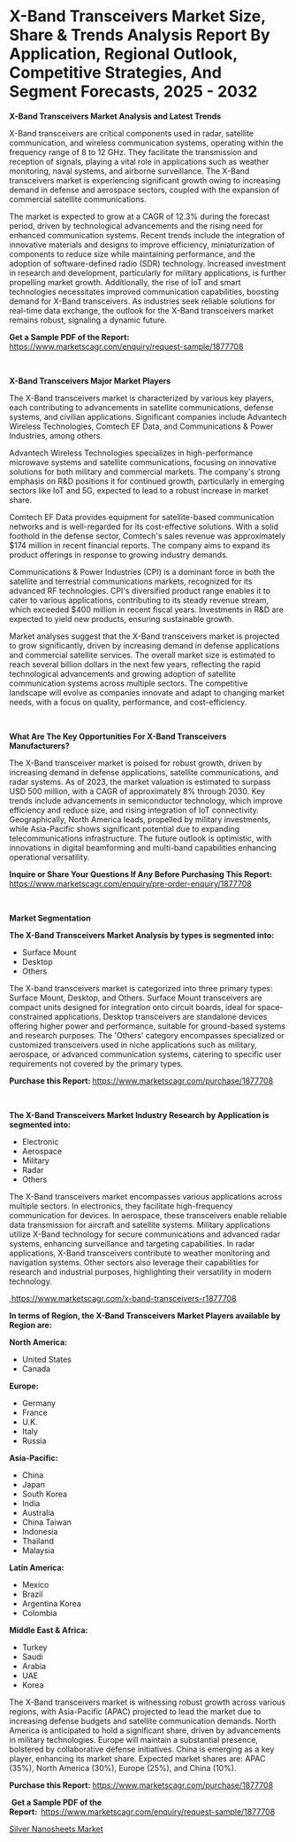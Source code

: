 <p><h1>X-Band Transceivers Market Size, Share & Trends Analysis Report By Application, Regional Outlook, Competitive Strategies, And Segment Forecasts, 2025 - 2032</h1></p><p><strong>X-Band Transceivers Market Analysis and Latest Trends</strong></p>
<p><p>X-Band transceivers are critical components used in radar, satellite communication, and wireless communication systems, operating within the frequency range of 8 to 12 GHz. They facilitate the transmission and reception of signals, playing a vital role in applications such as weather monitoring, naval systems, and airborne surveillance. The X-Band transceivers market is experiencing significant growth owing to increasing demand in defense and aerospace sectors, coupled with the expansion of commercial satellite communications.</p><p>The market is expected to grow at a CAGR of 12.3% during the forecast period, driven by technological advancements and the rising need for enhanced communication systems. Recent trends include the integration of innovative materials and designs to improve efficiency, miniaturization of components to reduce size while maintaining performance, and the adoption of software-defined radio (SDR) technology. Increased investment in research and development, particularly for military applications, is further propelling market growth. Additionally, the rise of IoT and smart technologies necessitates improved communication capabilities, boosting demand for X-Band transceivers. As industries seek reliable solutions for real-time data exchange, the outlook for the X-Band transceivers market remains robust, signaling a dynamic future.</p></p>
<p><strong>Get a Sample PDF of the Report:&nbsp;</strong> <a href="https://www.marketscagr.com/enquiry/request-sample/1877708?utm_campaign=1895&utm_medium=2&utm_source=Github&utm_content=ia&utm_term=13022025&utm_id=x-band-transceivers">https://www.marketscagr.com/enquiry/request-sample/1877708</a></p>
<p>&nbsp;</p>
<p><strong>X-Band Transceivers Major Market Players</strong></p>
<p><p>The X-Band transceivers market is characterized by various key players, each contributing to advancements in satellite communications, defense systems, and civilian applications. Significant companies include Advantech Wireless Technologies, Comtech EF Data, and Communications & Power Industries, among others.</p><p>Advantech Wireless Technologies specializes in high-performance microwave systems and satellite communications, focusing on innovative solutions for both military and commercial markets. The company's strong emphasis on R&D positions it for continued growth, particularly in emerging sectors like IoT and 5G, expected to lead to a robust increase in market share.</p><p>Comtech EF Data provides equipment for satellite-based communication networks and is well-regarded for its cost-effective solutions. With a solid foothold in the defense sector, Comtech's sales revenue was approximately $174 million in recent financial reports. The company aims to expand its product offerings in response to growing industry demands.</p><p>Communications & Power Industries (CPI) is a dominant force in both the satellite and terrestrial communications markets, recognized for its advanced RF technologies. CPI's diversified product range enables it to cater to various applications, contributing to its steady revenue stream, which exceeded $400 million in recent fiscal years. Investments in R&D are expected to yield new products, ensuring sustainable growth.</p><p>Market analyses suggest that the X-Band transceivers market is projected to grow significantly, driven by increasing demand in defense applications and commercial satellite services. The overall market size is estimated to reach several billion dollars in the next few years, reflecting the rapid technological advancements and growing adoption of satellite communication systems across multiple sectors. The competitive landscape will evolve as companies innovate and adapt to changing market needs, with a focus on quality, performance, and cost-efficiency.</p></p>
<p>&nbsp;</p>
<p><strong>What Are The Key Opportunities For X-Band Transceivers Manufacturers?</strong></p>
<p><p>The X-Band transceiver market is poised for robust growth, driven by increasing demand in defense applications, satellite communications, and radar systems. As of 2023, the market valuation is estimated to surpass USD 500 million, with a CAGR of approximately 8% through 2030. Key trends include advancements in semiconductor technology, which improve efficiency and reduce size, and rising integration of IoT connectivity. Geographically, North America leads, propelled by military investments, while Asia-Pacific shows significant potential due to expanding telecommunications infrastructure. The future outlook is optimistic, with innovations in digital beamforming and multi-band capabilities enhancing operational versatility.</p></p>
<p><strong>Inquire or Share Your Questions If Any Before Purchasing This Report:</strong> <a href="https://www.marketscagr.com/enquiry/pre-order-enquiry/1877708?utm_campaign=1895&utm_medium=2&utm_source=Github&utm_content=ia&utm_term=13022025&utm_id=x-band-transceivers">https://www.marketscagr.com/enquiry/pre-order-enquiry/1877708</a></p>
<p>&nbsp;</p>
<p><strong>Market Segmentation</strong></p>
<p><strong>The X-Band Transceivers Market Analysis by types is segmented into:</strong></p>
<p><ul><li>Surface Mount</li><li>Desktop</li><li>Others</li></ul></p>
<p><p>The X-band transceivers market is categorized into three primary types: Surface Mount, Desktop, and Others. Surface Mount transceivers are compact units designed for integration onto circuit boards, ideal for space-constrained applications. Desktop transceivers are standalone devices offering higher power and performance, suitable for ground-based systems and research purposes. The 'Others' category encompasses specialized or customized transceivers used in niche applications such as military, aerospace, or advanced communication systems, catering to specific user requirements not covered by the primary types.</p></p>
<p><strong>Purchase this Report:&nbsp;</strong><a href="https://www.marketscagr.com/purchase/1877708?utm_campaign=1895&utm_medium=2&utm_source=Github&utm_content=ia&utm_term=13022025&utm_id=x-band-transceivers">https://www.marketscagr.com/purchase/1877708</a></p>
<p>&nbsp;</p>
<p><strong>The X-Band Transceivers Market Industry Research by Application is segmented into:</strong></p>
<p><ul><li>Electronic</li><li>Aerospace</li><li>Military</li><li>Radar</li><li>Others</li></ul></p>
<p><p>The X-Band transceivers market encompasses various applications across multiple sectors. In electronics, they facilitate high-frequency communication for devices. In aerospace, these transceivers enable reliable data transmission for aircraft and satellite systems. Military applications utilize X-Band technology for secure communications and advanced radar systems, enhancing surveillance and targeting capabilities. In radar applications, X-Band transceivers contribute to weather monitoring and navigation systems. Other sectors also leverage their capabilities for research and industrial purposes, highlighting their versatility in modern technology.</p></p>
<p><a href="https://www.marketscagr.com/x-band-transceivers-r1877708?utm_campaign=1895&utm_medium=2&utm_source=Github&utm_content=ia&utm_term=13022025&utm_id=x-band-transceivers">&nbsp;https://www.marketscagr.com/x-band-transceivers-r1877708</a></p>
<p><strong>In terms of Region, the X-Band Transceivers Market Players available by Region are:</strong></p>
<p>
    <p> <strong> North America: </strong>
        <ul>
            <li>United States</li>
            <li>Canada</li>
        </ul>
        </p> 
    <p> <strong> Europe: </strong>
        <ul>
            <li>Germany</li>
            <li>France</li>
            <li>U.K.</li>
            <li>Italy</li>
            <li>Russia</li>
        </ul>
        </p> 
    <p> <strong> Asia-Pacific: </strong>
        <ul>
            <li>China</li>
            <li>Japan</li>
            <li>South Korea</li>
            <li>India</li>
            <li>Australia</li>
            <li>China Taiwan</li>
            <li>Indonesia</li>
            <li>Thailand</li>
            <li>Malaysia</li>
        </ul>
        </p> 
    <p> <strong> Latin America: </strong>
        <ul>
            <li>Mexico</li>
            <li>Brazil</li>
            <li>Argentina Korea</li>
            <li>Colombia</li>
        </ul>
        </p> 
    <p> <strong> Middle East & Africa: </strong>
        <ul>
            <li>Turkey</li>
            <li>Saudi</li>
            <li>Arabia</li>
            <li>UAE</li>
            <li>Korea</li>
        </ul>
    </p>
    </p>
<p><p>The X-Band transceivers market is witnessing robust growth across various regions, with Asia-Pacific (APAC) projected to lead the market due to increasing defense budgets and satellite communication demands. North America is anticipated to hold a significant share, driven by advancements in military technologies. Europe will maintain a substantial presence, bolstered by collaborative defense initiatives. China is emerging as a key player, enhancing its market share. Expected market shares are: APAC (35%), North America (30%), Europe (25%), and China (10%).</p></p>
<p><strong>Purchase this Report: </strong><a href="https://www.marketscagr.com/purchase/1877708?utm_campaign=1895&utm_medium=2&utm_source=Github&utm_content=ia&utm_term=13022025&utm_id=x-band-transceivers">https://www.marketscagr.com/purchase/1877708</a></p>
<p>&nbsp;<strong>Get a Sample PDF of the Report:&nbsp;&nbsp;</strong><a href="https://www.marketscagr.com/enquiry/request-sample/1877708?utm_campaign=1895&utm_medium=2&utm_source=Github&utm_content=ia&utm_term=13022025&utm_id=x-band-transceivers">https://www.marketscagr.com/enquiry/request-sample/1877708</a></p>
<p><strong></strong></p>
<p><p><a href="https://github.com/mahnoor2003/Market-Research-Report-List-7/blob/main/silver-nanosheets-market.md?utm_campaign=1895&utm_medium=2&utm_source=Github&utm_content=ia&utm_term=13022025&utm_id=x-band-transceivers">Silver Nanosheets Market</a></p></p>